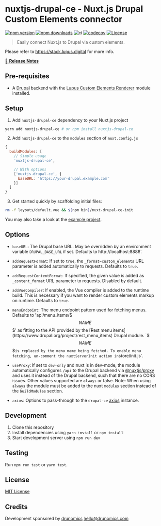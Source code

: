 # nuxtjs-drupal-ce - Nuxt.js Drupal Custom Elements connector

[![npm version][npm-version-src]][npm-version-href]
[![npm downloads][npm-downloads-src]][npm-downloads-href]
![ci](https://github.com/drunomics/nuxt-module-drupal-ce/workflows/ci/badge.svg)
[![codecov][codecov-src]][codecov-href]
[![License][license-src]][license-href]

> Easily connect Nuxt.js to Drupal via custom elements.

Please refer to https://stack.lupus.digital for more info.

[📖 **Release Notes**](./CHANGELOG.md)

## Pre-requisites

* A [Drupal](https://drupal.org) backend with the 
  [Lupus Custom Elements Renderer](https://www.drupal.org/project/lupus_ce_renderer) 
  module installed. 

## Setup

1. Add `nuxtjs-drupal-ce` dependency to your Nuxt.js project

```bash
yarn add nuxtjs-drupal-ce # or npm install nuxtjs-drupal-ce
```

2. Add `nuxtjs-drupal-ce` to the `modules` section of `nuxt.config.js`

```js
{
  buildModules: [
    // Simple usage
    'nuxtjs-drupal-ce',

    // With options
    ['nuxtjs-drupal-ce', {
      baseURL: 'https://your-drupal.example.com'
    }]
  ]
}
```
3. Get started quickly by scaffolding initial files:
```bash
rm -f layouts/default.vue && $(npm bin)/nuxt-drupal-ce-init
```

You may also take a look at the [example project](https://github.com/drunomics/lupus-nuxtjs-drupal-stack-example).

## Options

- `baseURL`: The Drupal base URL. May be overridden by an environment variable
  `DRUPAL_BASE_URL` if set. Defaults to http://localhost:8888'.

- `addRequestFormat`: If set to `true`, the `_format=custom_elements` URL parameter
  is added automatically to requests. Defaults to `true`. 
  
- `addRequestContentFormat`: If specified, the given value is added as `_content_format`
  URL parameter to requests. Disabled by default.

- `addVueCompiler`: If enabled, the Vue compiler is added to the runtime build. This
  is necessary if you want to render custom elements markup on runtime. Defaults to `true`.

- `menuEndpoint`: The menu endpoint pattern used for fetching menus. Defaults to 'api/menu_items/$$$NAME$$$' as fitting
  to the API provided by the [Rest menu items](https://www.drupal.org/project/rest_menu_items) Drupal module.
  `$$$NAME$$$` is replaced by the menu name being fetched. To enable menu fetching, un-comment the nuxtServerInit action
  in `store/init.js`.

- `useProxy`: If set to `dev-only` and nuxt is in dev-mode, the module automatically 
  configures `/api` to the Drupal backend via 
  [@nuxtjs/proxy](https://github.com/nuxt-community/proxy-module) and uses it instead of 
  the Drupal backend, such that there are no CORS issues. Other values supported are
  `always` or false.
   Note: When using `always` the module must be added to the nuxt `modules` section instead
   of the `buildModules` section.

- `axios`: Options to pass-through to the `drupal-ce`
  [axios](https://github.com/nuxt-community/axios-module) instance.

## Development

1. Clone this repository
2. Install dependencies using `yarn install` or `npm install`
3. Start development server using `npm run dev`

## Testing

Run `npm run test` or `yarn test`.

## License

[MIT License](./LICENSE)

## Credits

Development sponsored by [drunomics](https://drunomics.com) <hello@drunomics.com>

<!-- Badges -->
[npm-version-src]: https://img.shields.io/npm/v/nuxtjs-drupal-ce/latest.svg
[npm-version-href]: https://npmjs.com/package/nuxtjs-drupal-ce

[npm-downloads-src]: https://img.shields.io/npm/dt/nuxtjs-drupal-ce.svg
[npm-downloads-href]: https://npmjs.com/package/nuxtjs-drupal-ce

[codecov-src]: https://codecov.io/gh/drunomics/nuxt-module-drupal-ce/branch/1.x/graph/badge.svg?token=vX3zknQWZv
[codecov-href]: https://codecov.io/gh/drunomics/nuxt-module-drupal-ce

[license-src]: https://img.shields.io/npm/l/nuxtjs-drupal-ce.svg
[license-href]: https://npmjs.com/package/nuxtjs-drupal-ce
